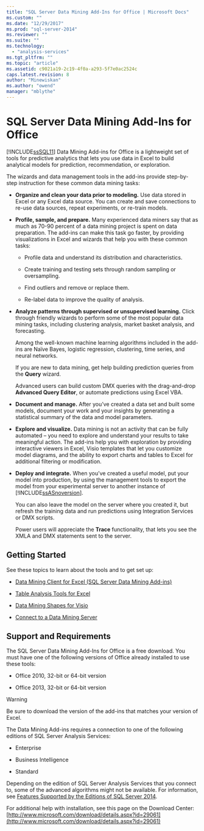 ```yaml
---
title: "SQL Server Data Mining Add-Ins for Office | Microsoft Docs"
ms.custom: ""
ms.date: "12/29/2017"
ms.prod: "sql-server-2014"
ms.reviewer: ""
ms.suite: ""
ms.technology: 
  - "analysis-services"
ms.tgt_pltfrm: ""
ms.topic: "article"
ms.assetid: c9021a19-2c19-4f0a-a293-5f7e0ac2524c
caps.latest.revision: 8
author: "Minewiskan"
ms.author: "owend"
manager: "mblythe"
---
```

# SQL Server Data Mining Add-Ins for Office
  [!INCLUDE[ssSQL11](../../includes/sssql11-md.md)] Data Mining Add-ins for Office is a lightweight set of tools for predictive analytics that lets you use data in Excel to build analytical models for prediction, recommendation, or exploration.  
  
 The wizards and data management tools in the add-ins provide step-by-step instruction for these common data mining tasks:  
  
-   **Organize and clean your data prior to modeling.** Use data stored in Excel or any Excel data source. You can create and save connections to re-use data sources, repeat experiments, or re-train models.  
  
-   **Profile, sample, and prepare.** Many experienced data miners say that as much as 70-90 percent of a data mining project is spent on data preparation. The add-ins can make this task go faster, by providing visualizations in Excel and wizards that help you with these common tasks:  
  
    -   Profile data and understand its distribution and characteristics.  
  
    -   Create training and testing sets through random sampling or oversampling.  
  
    -   Find outliers and remove or replace them.  
  
    -   Re-label data to improve the quality of analysis.  
  
-   **Analyze patterns through supervised or unsupervised learning.** Click through friendly wizards to perform some of the most popular data mining tasks, including clustering analysis, market basket analysis, and forecasting.  
  
     Among the well-known machine learning algorithms included in the add-ins are Naïve Bayes, logistic regression, clustering, time series, and neural networks.  
  
     If you are new to data mining, get help building prediction queries from the **Query** wizard.  
  
     Advanced users can build custom DMX queries with the drag-and-drop **Advanced Query Editor**, or automate predictions using Excel VBA.  
  
-   **Document and manage.** After you’ve created a data set and built some models, document your work and your insights by generating a statistical summary of the data and model parameters.  
  
-   **Explore and visualize.** Data mining is not an activity that can be fully automated – you need to explore and understand your results to take meaningful action. The add-ins help you with exploration by providing interactive viewers in Excel, Visio templates that let you customize model diagrams, and the ability to export charts and tables to Excel for additional filtering or modification.  
  
-   **Deploy and integrate.** When you’ve created a useful model, put your model into production, by using the management tools to export the model from your experimental server to another instance of [!INCLUDE[ssASnoversion](../../includes/ssasnoversion-md.md)].  
  
     You can also leave the model on the server where you created it, but refresh the training data and run predictions using Integration Services or DMX scripts.  
  
     Power users will appreciate the **Trace** functionality, that lets you see the XMLA and DMX statements sent to the server.  
  
## Getting Started  
 See these topics to learn about the tools and to get set up:  
  
-   [Data Mining Client for Excel &#40;SQL Server Data Mining Add-ins&#41;](../../2014/analysis-services/data-mining-client-for-excel-sql-server-data-mining-add-ins.md)  
  
-   [Table Analysis Tools for Excel](../../2014/analysis-services/table-analysis-tools-for-excel.md)  
  
-   [Data Mining Shapes for Visio](../../2014/analysis-services/data-mining-shapes-for-visio.md)  
  
-   [Connect to a Data Mining Server](../../2014/analysis-services/connect-to-a-data-mining-server.md)  
  
## Support and Requirements  
 The SQL Server Data Mining Add-Ins for Office is a free download. You must have one of the following versions of Office already installed to use these tools:  
  
-   Office 2010, 32-bit or 64-bit version  
  
-   Office 2013, 32-bit or 64-bit version  
  
> [!WARNING]  
>  Be sure to download the version of the add-ins that matches your version of Excel.  
  
 The Data Mining Add-ins requires a connection to one of the following editions of SQL Server Analysis Services:  
  
-   Enterprise  
  
-   Business Intelligence  
  
-   Standard  
  
 Depending on the edition of SQL Server Analysis Services that you connect to, some of the advanced algorithms might not be available. For information, see [Features Supported by the Editions of SQL Server 2014](https://msdn.microsoft.com/en-us/library/cc645993.aspx).  
  
 For additional help with installation, see this page on the Download Center: [http://www.microsoft.com/download/details.aspx?id=29061](http://www.microsoft.com/download/details.aspx?id=29061)  
  
  